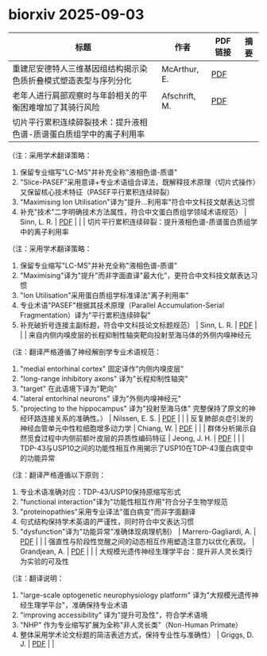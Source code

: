 # biorxiv 2025-09-03

| 标题 | 作者 | PDF链接 |  摘要 |
|------|------|--------|------|
| 重建尼安德特人三维基因组结构揭示染色质折叠模式塑造表型与序列分化 | McArthur, E. | [PDF](https://doi.org/10.1101/2022.02.07.479462) |  |
| 老年人进行肩部观察时与年龄相关的平衡困难增加了其骑行风险 | Afschrift, M. | [PDF](https://doi.org/10.1101/2022.03.01.481993) |  |
| 切片平行累积连续碎裂技术：提升液相色谱-质谱蛋白质组学中的离子利用率

（注：采用学术翻译策略：
1. 保留专业缩写"LC-MS"并补充全称"液相色谱-质谱"
2. "Slice-PASEF"采用意译+专业术语组合译法，既解释技术原理（切片式操作）又保留核心技术特征（PASEF平行累积连续碎裂）
3. "Maximising Ion Utilisation"译为"提升...利用率"符合中文科技文献表达习惯
4. 补充"技术"二字明确技术方法属性，符合中文蛋白质组学领域术语规范） | Sinn, L. R. | [PDF](https://doi.org/10.1101/2022.10.31.514544) |  |
| 切片平行累积连续碎裂：提升液相色谱-质谱蛋白质组学中的离子利用率

（注：采用学术翻译策略：
1. 保留专业缩写"LC-MS"并补充全称"液相色谱-质谱"
2. "Maximising"译为"提升"而非字面直译"最大化"，更符合中文科技文献表达习惯
3. "Ion Utilisation"采用蛋白质组学标准译法"离子利用率"
4. 专业术语"PASEF"根据其技术原理（Parallel Accumulation-Serial Fragmentation）译为"平行累积连续碎裂"
5. 补充破折号连接主副标题，符合中文科技论文标题规范） | Sinn, L. R. | [PDF](https://doi.org/10.1101/2022.10.31.514544) |  |
| 来自内侧内嗅皮层的长程抑制性轴突靶向投射至海马体的外侧内嗅神经元

（注：翻译严格遵循了神经解剖学专业术语规范：
1. "medial entorhinal cortex" 固定译作"内侧内嗅皮层"
2. "long-range inhibitory axons" 译为"长程抑制性轴突"
3. "target" 在此语境下译为"靶向"
4. "lateral entorhinal neurons" 译为"外侧内嗅神经元"
5. "projecting to the hippocampus" 译为"投射至海马体"
完整保持了原文的神经环路连接关系的准确性。） | Nilssen, E. S. | [PDF](https://doi.org/10.1101/2022.11.29.518323) |  |
| 反复肺部炎症引发的神经血管单元中性粒细胞增多动力学 | Chiang, W. | [PDF](https://doi.org/10.1101/2023.10.16.562508) |  |
| 群体分析揭示自然觅食过程中内侧前额叶皮层的异质性编码特征 | Jeong, J. H. | [PDF](https://doi.org/10.1101/2023.11.14.567066) |  |
| TDP-43与USP10之间的功能性相互作用揭示了USP10在TDP-43蛋白病变中的功能异常

（注：翻译严格遵循以下原则：
1. 专业术语准确对应：TDP-43/USP10保持原缩写形式
2. "functional interaction"译为"功能性相互作用"符合分子生物学规范
3. "proteinopathies"采用专业译法"蛋白病变"而非字面翻译
4. 句式结构保持学术英语的严谨性，同时符合中文表达习惯
5. "dysfunction"译为"功能异常"准确体现病理机制） | Marrero-Gagliardi, A. | [PDF](https://doi.org/10.1101/2024.01.23.576828) |  |
| 强直性与阶段性觉醒之间的动态相互作用塑造注意力以优化表现。 | Grandjean, A. | [PDF](https://doi.org/10.1101/2024.03.22.586259) |  |
| 大规模光遗传神经生理学平台：提升非人灵长类行为实验的可及性

（注：翻译说明：
1. "large-scale optogenetic neurophysiology platform" 译为"大规模光遗传神经生理学平台"，准确保持专业术语
2. "improving accessibility" 译为"提升可及性"，符合学术语境
3. "NHP" 作为专业缩写扩展为全称"非人灵长类"（Non-Human Primate）
4. 整体采用学术论文标题的简洁表述方式，保持专业性与准确性） | Griggs, D. J. | [PDF](https://doi.org/10.1101/2024.06.25.600719) |  |
